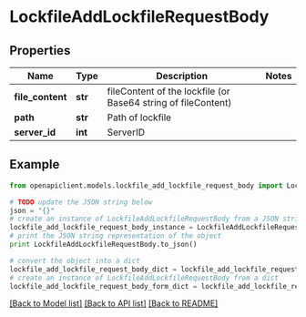 # LockfileAddLockfileRequestBody


## Properties
Name | Type | Description | Notes
------------ | ------------- | ------------- | -------------
**file_content** | **str** | fileContent of the lockfile (or Base64 string of fileContent) | 
**path** | **str** | Path of lockfile | 
**server_id** | **int** | ServerID | 

## Example

```python
from openapiclient.models.lockfile_add_lockfile_request_body import LockfileAddLockfileRequestBody

# TODO update the JSON string below
json = "{}"
# create an instance of LockfileAddLockfileRequestBody from a JSON string
lockfile_add_lockfile_request_body_instance = LockfileAddLockfileRequestBody.from_json(json)
# print the JSON string representation of the object
print LockfileAddLockfileRequestBody.to_json()

# convert the object into a dict
lockfile_add_lockfile_request_body_dict = lockfile_add_lockfile_request_body_instance.to_dict()
# create an instance of LockfileAddLockfileRequestBody from a dict
lockfile_add_lockfile_request_body_form_dict = lockfile_add_lockfile_request_body.from_dict(lockfile_add_lockfile_request_body_dict)
```
[[Back to Model list]](../README.md#documentation-for-models) [[Back to API list]](../README.md#documentation-for-api-endpoints) [[Back to README]](../README.md)


